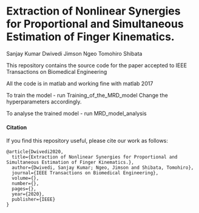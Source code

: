 # Extraction of Nonlinear Synergies for Proportional and Simultaneous Estimation of Finger Kinematics.
Sanjay Kumar Dwivedi  Jimson Ngeo Tomohiro Shibata

This repository contains the source code for the paper accepted to IEEE Transactions on Biomedical Engineering

All the code is in matlab and working fine with matlab 2017

To train the model - run Training_of_the_MRD_model
Change the hyperparameters accordingly.

To analyse the trained model - run MRD_model_analysis 



#### Citation

If you find this repository useful, please cite our work as follows:
```
@article{Dwivedi2020,
  title={Extraction of Nonlinear Synergies for Proportional and Simultaneous Estimation of Finger Kinematics.},
  author={Dwivedi, Sanjay Kumar; Ngeo, Jimson and Shibata, Tomohiro},
  journal={IEEE Transactions on Biomedical Engineering},
  volume={},
  number={},
  pages={},
  year={2020},
  publisher={IEEE}
}
```
